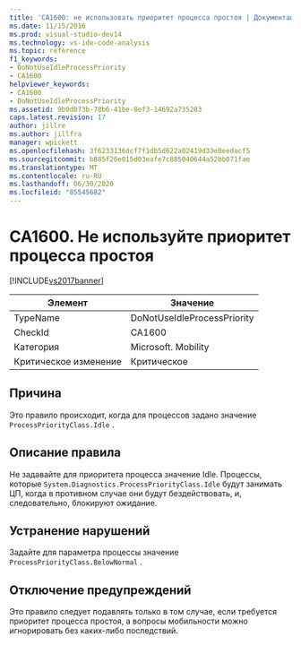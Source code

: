 ```yaml
---
title: 'CA1600: не использовать приоритет процесса простоя | Документация Майкрософт'
ms.date: 11/15/2016
ms.prod: visual-studio-dev14
ms.technology: vs-ide-code-analysis
ms.topic: reference
f1_keywords:
- DoNotUseIdleProcessPriority
- CA1600
helpviewer_keywords:
- CA1600
- DoNotUseIdleProcessPriority
ms.assetid: 9b0d073b-78b6-41be-8ef3-14692a735283
caps.latest.revision: 17
author: jillre
ms.author: jillfra
manager: wpickett
ms.openlocfilehash: 3f6233136dcf7f1db5d622a02419d33e0eedacf5
ms.sourcegitcommit: b885f26e015d03eafe7c885040644a52bb071fae
ms.translationtype: MT
ms.contentlocale: ru-RU
ms.lasthandoff: 06/30/2020
ms.locfileid: "85545682"
---
```

# <a name="ca1600-do-not-use-idle-process-priority"></a>CA1600. Не используйте приоритет процесса простоя
[!INCLUDE[vs2017banner](../includes/vs2017banner.md)]

|Элемент|Значение|
|-|-|
|TypeName|DoNotUseIdleProcessPriority|
|CheckId|CA1600|
|Категория|Microsoft. Mobility|
|Критическое изменение|Критическое|

## <a name="cause"></a>Причина
 Это правило происходит, когда для процессов задано значение `ProcessPriorityClass.Idle` .

## <a name="rule-description"></a>Описание правила
 Не задавайте для приоритета процесса значение Idle. Процессы, которые `System.Diagnostics.ProcessPriorityClass.Idle` будут занимать ЦП, когда в противном случае они будут бездействовать, и, следовательно, блокируют ожидание.

## <a name="how-to-fix-violations"></a>Устранение нарушений
 Задайте для параметра процессы значение `ProcessPriorityClass.BelowNormal` .

## <a name="when-to-suppress-warnings"></a>Отключение предупреждений
 Это правило следует подавлять только в том случае, если требуется приоритет процесса простоя, а вопросы мобильности можно игнорировать без каких-либо последствий.
